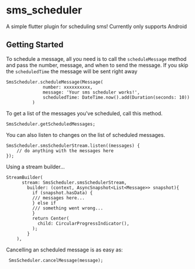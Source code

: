 # sms_scheduler

A simple flutter plugin for scheduling sms! Currently only supports Android

## Getting Started

To schedule a message, all you need is to call the `scheduleMessage` method and pass the number, message, and when to send the message. If you skip the `scheduledTime` the message will be sent right away

	SmsScheduler.scheduleMessage(Message(
                  number: xxxxxxxxxx,
                  message: 'Your sms scheduler works!',
                  scheduledTime: DateTime.now().add(Duration(seconds: 10))
              )

To get a list of the messages you've scheduled, call this method.

    SmsScheduler.getScheduledMessages;

You can also listen to changes on the list of scheduled messages.

    SmsScheduler.smsSchedulerStream.listen((messages) {
		// do anything with the messages here
	});

Using a stream builder...

	StreamBuilder(
          stream: SmsScheduler.smsSchedulerStream,
            builder: (context, AsyncSnapshot<List<Message>> snapshot){
              if (snapshot.hasData) {
			  /// messages here...
              } else if
			  /// something went wrong...
              }
              return Center(
                child: CircularProgressIndicator(),
              );
            }
        ),

Cancelling an scheduled message is as easy as:

	 SmsScheduler.cancelMessage(message);

